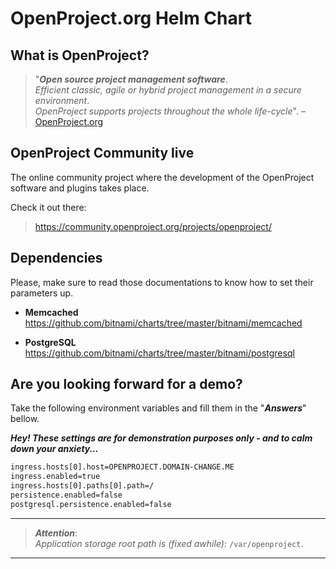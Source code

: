 # OpenProject.org[]() Helm Chart

## What is OpenProject?

> "***Open source project management software***.\
> *Efficient classic, agile or hybrid project management in a secure environment*.\
> *OpenProject supports projects throughout the whole life-cycle*". – [OpenProject.org](https://openproject.org)

## OpenProject Community live

The online community project where the development of the OpenProject software and plugins takes place.

Check it out there:
> https://community.openproject.org/projects/openproject/

## Dependencies

Please, make sure to read those documentations to know how to set their parameters up.

- **Memcached**  
  https://github.com/bitnami/charts/tree/master/bitnami/memcached

- **PostgreSQL**  
  https://github.com/bitnami/charts/tree/master/bitnami/postgresql  

## Are you looking forward for a demo?

Take the following environment variables and fill them in the "***Answers***" bellow.

***Hey! These settings are for demonstration purposes only - and to calm down your anxiety...***

```bash
ingress.hosts[0].host=OPENPROJECT.DOMAIN-CHANGE.ME
ingress.enabled=true
ingress.hosts[0].paths[0].path=/
persistence.enabled=false
postgresql.persistence.enabled=false
```

---
> ***Attention***:\
> *Application storage root path is (fixed awhile)*: `/var/openproject`.
---
